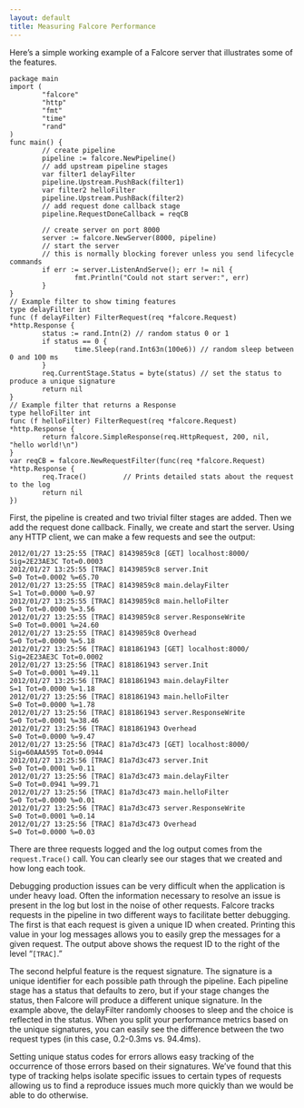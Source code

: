```yaml
---
layout: default
title: Measuring Falcore Performance
---
```


Here’s a simple working example of a Falcore server that illustrates some of the features.


	package main
	import (
	        "falcore"
	        "http"
	        "fmt"
	        "time"
	        "rand"
	)
	func main() {
	        // create pipeline
	        pipeline := falcore.NewPipeline()
	        // add upstream pipeline stages
	        var filter1 delayFilter
	        pipeline.Upstream.PushBack(filter1)
	        var filter2 helloFilter
	        pipeline.Upstream.PushBack(filter2)
	        // add request done callback stage
	        pipeline.RequestDoneCallback = reqCB
        
	        // create server on port 8000
	        server := falcore.NewServer(8000, pipeline)
	        // start the server
	        // this is normally blocking forever unless you send lifecycle commands
	        if err := server.ListenAndServe(); err != nil {
	                fmt.Println("Could not start server:", err)
	        }
	}
	// Example filter to show timing features
	type delayFilter int
	func (f delayFilter) FilterRequest(req *falcore.Request) *http.Response {
	        status := rand.Intn(2) // random status 0 or 1
	        if status == 0 {
	                time.Sleep(rand.Int63n(100e6)) // random sleep between 0 and 100 ms
	        }
	        req.CurrentStage.Status = byte(status) // set the status to produce a unique signature
	        return nil
	}
	// Example filter that returns a Response
	type helloFilter int
	func (f helloFilter) FilterRequest(req *falcore.Request) *http.Response {
	        return falcore.SimpleResponse(req.HttpRequest, 200, nil, "hello world!\n")
	}
	var reqCB = falcore.NewRequestFilter(func(req *falcore.Request) *http.Response {
	        req.Trace()         // Prints detailed stats about the request to the log
	        return nil
	})

First, the pipeline is created and two trivial filter stages are added.  Then we add the request done callback. Finally, we create and start the server.  Using any HTTP client, we can make a few requests and see the output:

	2012/01/27 13:25:55 [TRAC] 81439859c8 [GET] localhost:8000/ Sig=2E23AE3C Tot=0.0003
	2012/01/27 13:25:55 [TRAC] 81439859c8 server.Init                    S=0 Tot=0.0002 %=65.70
	2012/01/27 13:25:55 [TRAC] 81439859c8 main.delayFilter               S=1 Tot=0.0000 %=0.97
	2012/01/27 13:25:55 [TRAC] 81439859c8 main.helloFilter               S=0 Tot=0.0000 %=3.56
	2012/01/27 13:25:55 [TRAC] 81439859c8 server.ResponseWrite           S=0 Tot=0.0001 %=24.60
	2012/01/27 13:25:55 [TRAC] 81439859c8 Overhead                       S=0 Tot=0.0000 %=5.18
	2012/01/27 13:25:56 [TRAC] 8181861943 [GET] localhost:8000/ Sig=2E23AE3C Tot=0.0002
	2012/01/27 13:25:56 [TRAC] 8181861943 server.Init                    S=0 Tot=0.0001 %=49.11
	2012/01/27 13:25:56 [TRAC] 8181861943 main.delayFilter               S=1 Tot=0.0000 %=1.18
	2012/01/27 13:25:56 [TRAC] 8181861943 main.helloFilter               S=0 Tot=0.0000 %=1.78
	2012/01/27 13:25:56 [TRAC] 8181861943 server.ResponseWrite           S=0 Tot=0.0001 %=38.46
	2012/01/27 13:25:56 [TRAC] 8181861943 Overhead                       S=0 Tot=0.0000 %=9.47
	2012/01/27 13:25:56 [TRAC] 81a7d3c473 [GET] localhost:8000/ Sig=60AAA595 Tot=0.0944
	2012/01/27 13:25:56 [TRAC] 81a7d3c473 server.Init                    S=0 Tot=0.0001 %=0.11
	2012/01/27 13:25:56 [TRAC] 81a7d3c473 main.delayFilter               S=0 Tot=0.0941 %=99.71
	2012/01/27 13:25:56 [TRAC] 81a7d3c473 main.helloFilter               S=0 Tot=0.0000 %=0.01
	2012/01/27 13:25:56 [TRAC] 81a7d3c473 server.ResponseWrite           S=0 Tot=0.0001 %=0.14
	2012/01/27 13:25:56 [TRAC] 81a7d3c473 Overhead                       S=0 Tot=0.0000 %=0.03

There are three requests logged and the log output comes from the `request.Trace()` call.  You can clearly see our stages that we created and how long each took.

Debugging production issues can be very difficult when the application is under heavy load.  Often the information necessary to resolve an issue is present in the log but lost in the noise of other requests.  Falcore tracks requests in the pipeline in two different ways to facilitate better debugging.  The first is that each request is given a unique ID when created.  Printing this value in your log messages allows you to easily grep the messages for a given request.  The output above shows the request ID to the right of the level “`[TRAC]`.”  

The second helpful feature is the request signature.  The signature is a unique identifier for each possible path through the pipeline.  Each pipeline stage has a status that defaults to zero, but if your stage changes the status, then Falcore will produce a different unique signature.  In the example above, the delayFilter randomly chooses to sleep and the choice is reflected in the status.  When you split your performance metrics based on the unique signatures, you can easily see the difference between the two request types (in this case, 0.2-0.3ms vs. 94.4ms).

Setting unique status codes for errors allows easy tracking of the occurrence of those errors based on their signatures.  We’ve found that this type of tracking helps isolate specific issues to certain types of requests allowing us to find a reproduce issues much more quickly than we would be able to do otherwise.
